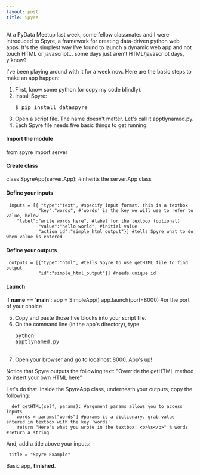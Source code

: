 ```yaml
---
layout: post
title: Spyre
---
```


At a PyData Meetup last week, some fellow classmates and I were introduced to Spyre, a framework for creating data-driven python web apps. It's the simplest way I've found to launch a dynamic web app and not touch HTML or javascript... some days just aren't HTML/javascript days, y'know?

I've been playing around with it for a week now. Here are the basic steps to make an app happen:

1. First, know some python (or copy my code blindly).
2. Install Spyre: <pre>$ pip install dataspyre</pre>
3. Open a script file. The name doesn't matter. Let's call it apptlynamed.py.
4. Each Spyre file needs five basic things to get running:

#### Import the module
   from spyre import server

#### Create class
   class SpyreApp(server.App): #inherits the server.App class

#### Define your inputs
   	 inputs = [{ "type":"text", #specify input format. this is a textbox
                "key":"words", #'words' is the key we will use to refer to value, below
		"label":"write words here", #label for the textbox (optional)
                "value":"hello world", #initial value
                "action_id":"simple_html_output"}] #tells Spyre what to do when value is entered

#### Define your outputs
   	 outputs = [{"type":"html", #tells Spyre to use getHTML file to find output
                "id":"simple_html_output"}] #needs unique id

#### Launch 
   if __name__ == '__main__':
    	app = SimpleApp()
	app.launch(port=8000) #or the port of your choice

5. Copy and paste those five blocks into your script file.
6. On the command line (in the app's directory), type <pre>python apptlynamed.py</pre>.
7. Open your browser and go to localhost:8000. App's up!

Notice that Spyre outputs the following text: "Override the getHTML method to insert your own HTML here"

Let's do that. Inside the SpyreApp class, underneath your outputs, copy the following:

      def getHTML(self, params): #argument params allows you to access inputs
        words = params["words"] #params is a dictionary. grab value entered in textbox with the key 'words'
        return "Here's what you wrote in the textbox: <b>%s</b>" % words #return a string

And, add a title above your inputs:

     title = "Spyre Example"

Basic app, <b>finished</b>.

